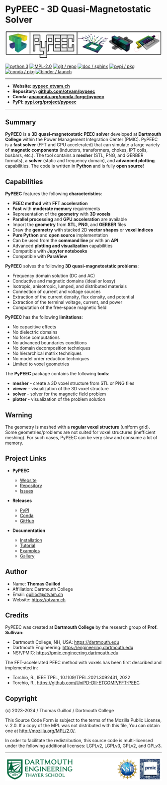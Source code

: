 # PyPEEC - 3D Quasi-Magnetostatic Solver

![PyPEEC Banner](docs/images/banner.png)

[![python 3](https://img.shields.io/badge/python_3-orange)](https://www.python.org/downloads)
[![MPL-2.0](https://img.shields.io/badge/MPL--2.0-orange)](http://mozilla.org/MPL/2.0)
[![git / repo](https://img.shields.io/badge/git-repo-yellow)](https://github.com/otvam/pypeec)
[![doc / sphinx](https://img.shields.io/badge/doc-sphinx-yellow)](https://pypeec.otvam.ch)
[![pypi / pkg](https://img.shields.io/pypi/v/pypeec?label=pypi&color=green)](https://pypi.org/project/pypeec)
[![conda / pkg](https://img.shields.io/conda/v/conda-forge/pypeec?label=conda&color=green)](https://anaconda.org/conda-forge/pypeec)
[![binder / launch](https://img.shields.io/badge/binder-launch-blue)](https://mybinder.org/v2/gh/otvam/pypeec/main?labpath=notebook.ipynb)

---
* **Website: [pypeec.otvam.ch](https://pypeec.otvam.ch)**
* **Repository: [github.com/otvam/pypeec](https://github.com/otvam/pypeec)**
* **Conda: [anaconda.org/conda-forge/pypeec](https://anaconda.org/conda-forge/pypeec)**
* **PyPI: [pypi.org/project/pypeec](https://pypi.org/project/pypeec)**
---

## Summary

**PyPEEC** is a **3D quasi-magnetostatic PEEC solver** developed at **Dartmouth College** within the Power Management Integration Center (PMIC). 
PyPEEC is a **fast solver** (FFT and GPU accelerated) that can simulate a large variety of **magnetic components** (inductors, transformers, chokes, IPT coils, busbars, etc.). 
The tool contains a **mesher** (STL, PNG, and GERBER formats), a **solver** (static and frequency domain), and **advanced plotting** capabilities.
The code is written in **Python** and is fully **open source**!

## Capabilities

**PyPEEC** features the following **characteristics**:

* **PEEC method** with **FFT acceleration**
* **Fast** with **moderate memory** requirements
* Representation of the **geometry** with **3D voxels**
* **Parallel processing** and **GPU acceleration** are available
* Import the **geometry** from **STL**, **PNG**, and **GERBER** files
* Draw the **geometry** with stacked 2D **vector shapes** or **voxel indices**
* **Pure Python** and **open source** implementation
* Can be used from the **command line** pr with an **API**
* Advanced **plotting and visualization** capabilities
* Compatible with **Jupyter notebooks**
* Compatible with **ParaView**

**PyPEEC** solves the following **3D quasi-magnetostatic problems**:

* Frequency domain solution (DC and AC)
* Conductive and magnetic domains (ideal or lossy)
* Isotropic, anisotropic, lumped, and distributed materials
* Connection of current and voltage sources
* Extraction of the current density, flux density, and potential
* Extraction of the terminal voltage, current, and power
* Computation of the free-space magnetic field 

**PyPEEC** has the following **limitations**:

* No capacitive effects
* No dielectric domains
* No force computations
* No advanced boundaries conditions
* No domain decomposition techniques
* No hierarchical matrix techniques
* No model order reduction techniques
* Limited to voxel geometries

The **PyPEEC** package contains the following **tools**:

* **mesher** - create a 3D voxel structure from STL or PNG files
* **viewer** - visualization of the 3D voxel structure
* **solver** - solver for the magnetic field problem
* **plotter** - visualization of the problem solution

## Warning

The geometry is meshed with a **regular voxel structure** (uniform grid).
Some geometries/problems are not suited for voxel structures (inefficient meshing).
For such cases, PyPEEC can be very slow and consume a lot of memory.

## Project Links

* **PyPEEC**

  * [Website](https://pypeec.otvam.ch)
  * [Repository](https://github.com/otvam/pypeec)
  * [Issues](https://github.com/otvam/pypeec/issues)

* **Releases**

  * [PyPI](https://pypi.org/project/pypeec)
  * [Conda](https://anaconda.org/conda-forge/pypeec)
  * [GitHub](https://github.com/otvam/pypeec/releases)

* **Documentation**

  * [Installation](https://pypeec.otvam.ch/content/install.html)
  * [Tutorial](https://pypeec.otvam.ch/content/tutorial.html)
  * [Examples](https://pypeec.otvam.ch/content/examples.html)
  * [Gallery](https://pypeec.otvam.ch/content/gallery.html)

## Author

* Name: **Thomas Guillod**
* Affiliation: Dartmouth College
* Email: guillod@otvam.ch
* Website: https://otvam.ch

## Credits

PyPEEC was created at **Dartmouth College** by the research group of **Prof. Sullivan**:

* Dartmouth College, NH, USA: https://dartmouth.edu
* Dartmouth Engineering: https://engineering.dartmouth.edu
* NSF/PMIC: https://pmic.engineering.dartmouth.edu

The FFT-accelerated PEEC method with voxels has been first described and implemented in:

* Torchio, R., IEEE TPEL, 10.1109/TPEL.2021.3092431, 2022
* Torchio, R., https://github.com/UniPD-DII-ETCOMP/FFT-PEEC

## Copyright

(c) 2023-2024 / Thomas Guillod / Dartmouth College

This Source Code Form is subject to the terms of the Mozilla Public
License, v. 2.0. If a copy of the MPL was not distributed with this
file, You can obtain one at http://mozilla.org/MPL/2.0/.

In order to facilitate the redistribution, this source code is
multi-licensed under the following additional licenses:
LGPLv2, LGPLv3, GPLv2, and GPLv3.

---

![Dartmouth and PMIC](docs/images/institution.png)
